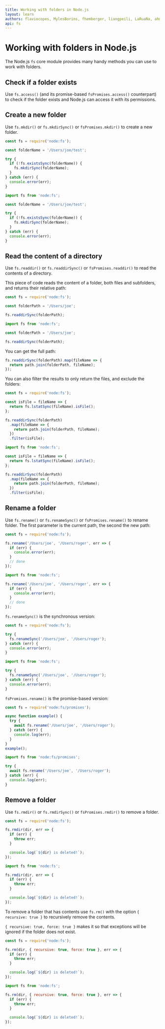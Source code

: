 ```yaml
---
title: Working with folders in Node.js
layout: learn
authors: flaviocopes, MylesBorins, fhemberger, liangpeili, LaRuaNa, ahmadawais, clean99
api: fs
---
```


# Working with folders in Node.js

The Node.js `fs` core module provides many handy methods you can use to work with folders.

## Check if a folder exists

Use `fs.access()` (and its promise-based `fsPromises.access()` counterpart) to check if the folder exists and Node.js can access it with its permissions.

## Create a new folder

Use `fs.mkdir()` or `fs.mkdirSync()` or `fsPromises.mkdir()` to create a new folder.

```cjs
const fs = require('node:fs');

const folderName = '/Users/joe/test';

try {
  if (!fs.existsSync(folderName)) {
    fs.mkdirSync(folderName);
  }
} catch (err) {
  console.error(err);
}
```

```mjs
import fs from 'node:fs';

const folderName = '/Users/joe/test';

try {
  if (!fs.existsSync(folderName)) {
    fs.mkdirSync(folderName);
  }
} catch (err) {
  console.error(err);
}
```

## Read the content of a directory

Use `fs.readdir()` or `fs.readdirSync()` or `fsPromises.readdir()` to read the contents of a directory.

This piece of code reads the content of a folder, both files and subfolders, and returns their relative path:

```cjs
const fs = require('node:fs');

const folderPath = '/Users/joe';

fs.readdirSync(folderPath);
```

```mjs
import fs from 'node:fs';

const folderPath = '/Users/joe';

fs.readdirSync(folderPath);
```

You can get the full path:

```js
fs.readdirSync(folderPath).map(fileName => {
  return path.join(folderPath, fileName);
});
```

You can also filter the results to only return the files, and exclude the folders:

```cjs
const fs = require('node:fs');

const isFile = fileName => {
  return fs.lstatSync(fileName).isFile();
};

fs.readdirSync(folderPath)
  .map(fileName => {
    return path.join(folderPath, fileName);
  })
  .filter(isFile);
```

```mjs
import fs from 'node:fs';

const isFile = fileName => {
  return fs.lstatSync(fileName).isFile();
};

fs.readdirSync(folderPath)
  .map(fileName => {
    return path.join(folderPath, fileName);
  })
  .filter(isFile);
```

## Rename a folder

Use `fs.rename()` or `fs.renameSync()` or `fsPromises.rename()` to rename folder. The first parameter is the current path, the second the new path:

```cjs
const fs = require('node:fs');

fs.rename('/Users/joe', '/Users/roger', err => {
  if (err) {
    console.error(err);
  }
  // done
});
```

```mjs
import fs from 'node:fs';

fs.rename('/Users/joe', '/Users/roger', err => {
  if (err) {
    console.error(err);
  }
  // done
});
```

`fs.renameSync()` is the synchronous version:

```cjs
const fs = require('node:fs');

try {
  fs.renameSync('/Users/joe', '/Users/roger');
} catch (err) {
  console.error(err);
}
```

```mjs
import fs from 'node:fs';

try {
  fs.renameSync('/Users/joe', '/Users/roger');
} catch (err) {
  console.error(err);
}
```

`fsPromises.rename()` is the promise-based version:

```cjs
const fs = require('node:fs/promises');

async function example() {
  try {
    await fs.rename('/Users/joe', '/Users/roger');
  } catch (err) {
    console.log(err);
  }
}
example();
```

```mjs
import fs from 'node:fs/promises';

try {
  await fs.rename('/Users/joe', '/Users/roger');
} catch (err) {
  console.log(err);
}
```

## Remove a folder

Use `fs.rmdir()` or `fs.rmdirSync()` or `fsPromises.rmdir()` to remove a folder.

```cjs
const fs = require('node:fs');

fs.rmdir(dir, err => {
  if (err) {
    throw err;
  }

  console.log(`${dir} is deleted!`);
});
```

```mjs
import fs from 'node:fs';

fs.rmdir(dir, err => {
  if (err) {
    throw err;
  }

  console.log(`${dir} is deleted!`);
});
```

To remove a folder that has contents use `fs.rm()` with the option `{ recursive: true }` to recursively remove the contents.

`{ recursive: true, force: true }` makes it so that exceptions will be ignored if the folder does not exist.

```cjs
const fs = require('node:fs');

fs.rm(dir, { recursive: true, force: true }, err => {
  if (err) {
    throw err;
  }

  console.log(`${dir} is deleted!`);
});
```

```mjs
import fs from 'node:fs';

fs.rm(dir, { recursive: true, force: true }, err => {
  if (err) {
    throw err;
  }

  console.log(`${dir} is deleted!`);
});
```
